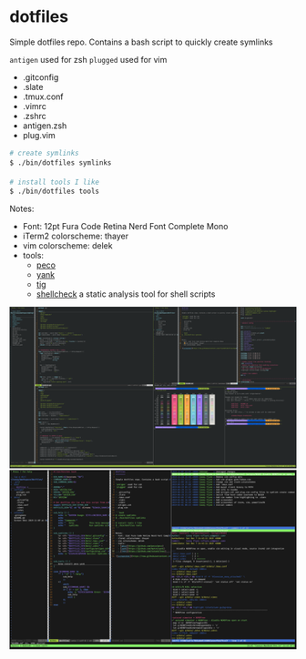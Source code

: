 dotfiles
========

Simple dotfiles repo. Contains a bash script to quickly create symlinks

`antigen` used for zsh
`plugged` used for vim

- .gitconfig
- .slate
- .tmux.conf
- .vimrc
- .zshrc
- antigen.zsh
- plug.vim

```bash
# create symlinks
$ ./bin/dotfiles symlinks

# install tools I like
$ ./bin/dotfiles tools
```

Notes:
- Font: 12pt Fura Code Retina Nerd Font Complete Mono
- iTerm2 colorscheme: thayer
- vim colorscheme: delek
- tools:
  - [peco](https://github.com/peco/peco)
  - [yank](https://github.com/mptre/yank)
  - [tig](https://github.com/jonas/tig)
  - [shellcheck](https://github.com/koalaman/shellcheck) a static analysis tool for shell scripts

![screenshot](https://raw.githubusercontent.com/cflynn07/dotfiles/master/Screen%20Shot%202019-11-09%20at%206.09.28%20PM.png)
![screenshot](https://raw.githubusercontent.com/cflynn07/dotfiles/master/Screen%20Shot%202019-12-07%20at%209.45.31%20PM.png)
